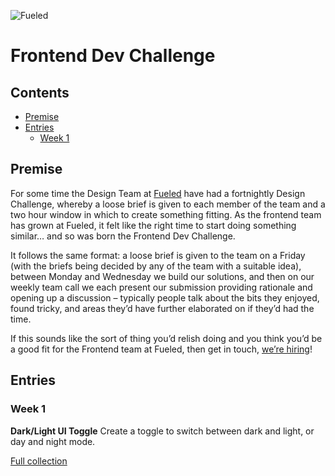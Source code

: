 ![Fueled](https://fueled.com/assets/images/logo.png)

# Frontend Dev Challenge

## Contents
- [Premise](#premise)
- [Entries](#entries)
  - [Week 1](#week-1)

## Premise

For some time the Design Team at [Fueled](https://fueled.com) have had a fortnightly Design Challenge, whereby a loose brief is given to each member of the team and a two hour window in which to create something fitting. As the frontend team has grown at Fueled, it felt like the right time to start doing something similar… and so was born the Frontend Dev Challenge.

It follows the same format: a loose brief is given to the team on a Friday (with the briefs being decided by any of the team with a suitable idea), between Monday and Wednesday we build our solutions, and then on our weekly team call we each present our submission providing rationale and opening up a discussion – typically people talk about the bits they enjoyed, found tricky, and areas they’d have further elaborated on if they’d had the time.

If this sounds like the sort of thing you’d relish doing and you think you’d be a good fit for the Frontend team at Fueled, then get in touch, [we’re hiring](https://fueled.com/jobs)!

## Entries

### Week 1

**Dark/Light UI Toggle** Create a toggle to switch between dark and light, or day and night mode.

[Full collection](https://codepen.io/collection/AMojbZ/)
